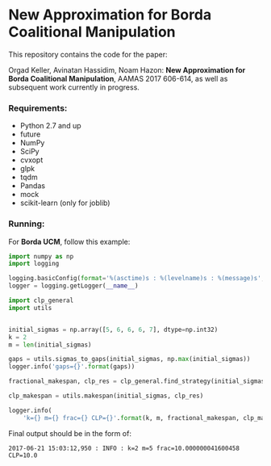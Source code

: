 
# New Approximation for Borda Coalitional Manipulation
This repository contains the code for the paper:

Orgad Keller, Avinatan Hassidim, Noam Hazon:  **New Approximation for Borda Coalitional Manipulation**, AAMAS 2017 606-614, as well as subsequent work currently in progress.

### Requirements:
* Python 2.7 and up
* future
* NumPy
* SciPy
* cvxopt
* glpk
* tqdm
* Pandas
* mock
* scikit-learn (only for joblib)

### Running:
For **Borda UCM**, follow this example:  


```python
import numpy as np
import logging

logging.basicConfig(format='%(asctime)s : %(levelname)s : %(message)s', level=logging.INFO)
logger = logging.getLogger(__name__)

import clp_general
import utils


initial_sigmas = np.array([5, 6, 6, 6, 7], dtype=np.int32)
k = 2
m = len(initial_sigmas)

gaps = utils.sigmas_to_gaps(initial_sigmas, np.max(initial_sigmas))
logger.info('gaps={}'.format(gaps))

fractional_makespan, clp_res = clp_general.find_strategy(initial_sigmas, k, mode='per_cand')

clp_makespan = utils.makespan(initial_sigmas, clp_res)

logger.info(
    'k={} m={} frac={} CLP={}'.format(k, m, fractional_makespan, clp_makespan))
```

Final output should be in the form of:
```
2017-06-21 15:03:12,950 : INFO : k=2 m=5 frac=10.000000041600458 CLP=10.0
```
